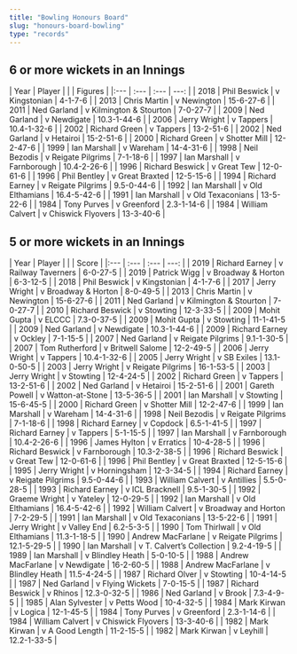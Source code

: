 ```yaml
---
title: "Bowling Honours Board"
slug: "honours-board-bowling"
type: "records"
---
```


## 6 or more wickets in an Innings

| Year | Player |  |  | Figures |
|:--- | :--- | :--- | ---: |
| 2018 | Phil Beswick | v Kingstonian | 4-1-7-6 |
| 2013 | Chris Martin | v Newington | 15-6-27-6 |
| 2011 | Ned Garland | v Kilmington & Stourton | 7-0-27-7 |
| 2009 | Ned Garland | v Newdigate | 10.3-1-44-6 |
| 2006 | Jerry Wright | v Tappers | 10.4-1-32-6 |
| 2002 | Richard Green | v Tappers | 13-2-51-6 |
| 2002 | Ned Garland | v Hetairoi | 15-2-51-6 |
| 2000 | Richard Green | v Shotter Mill | 12-2-47-6 |
| 1999 | Ian Marshall | v Wareham | 14-4-31-6 |
| 1998 | Neil Bezodis | v Reigate Pilgrims | 7-1-18-6 |
| 1997 | Ian Marshall | v Farnborough | 10.4-2-26-6 |
| 1996 | Richard Beswick | v Great Tew | 12-0-61-6 |
| 1996 | Phil Bentley | v Great Braxted | 12-5-15-6 |
| 1994 | Richard Earney | v Reigate Pilgrims | 9.5-0-44-6 |
| 1992 | Ian Marshall | v Old Elthamians | 16.4-5-42-6 |
| 1991 | Ian Marshall | v Old Texaconians | 13-5-22-6 |
| 1984 | Tony Purves | v Greenford | 2.3-1-14-6 |
| 1984 | William Calvert | v Chiswick Flyovers | 13-3-40-6 |

## 5 or more wickets in an Innings

| Year | Player |  |  | Score |
|:--- | :--- | :--- | ---: |
| 2019 | Richard Earney | v Railway Taverners | 6-0-27-5 |
| 2019 | Patrick Wigg | v Broadway & Horton | 6-3-12-5 |
| 2018 | Phil Beswick | v Kingstonian | 4-1-7-6 |
| 2017 | Jerry Wright | v Broadway & Horton | 8-0-49-5 |
| 2013 | Chris Martin | v Newington | 15-6-27-6 |
| 2011 | Ned Garland | v Kilmington & Stourton | 7-0-27-7 |
| 2010 | Richard Beswick | v Stowting | 12-3-33-5 |
| 2009 | Mohit Gupta | v ELCCC | 7.3-0-37-5 |
| 2009 | Mohit Gupta | v Stowting | 11-1-41-5 |
| 2009 | Ned Garland | v Newdigate | 10.3-1-44-6 |
| 2009 | Richard Earney | v Ockley | 7-1-15-5 |
| 2007 | Ned Garland | v Reigate Pilgrims | 9.1-1-30-5 |
| 2007 | Tom Rutherford | v Britwell Salome | 12-2-49-5 |
| 2006 | Jerry Wright | v Tappers | 10.4-1-32-6 |
| 2005 | Jerry Wright | v SB Exiles | 13.1-0-50-5 |
| 2003 | Jerry Wright | v Reigate Pilgrims | 16-1-53-5 |
| 2003 | Jerry Wright | v Stowting | 12-4-24-5 |
| 2002 | Richard Green | v Tappers | 13-2-51-6 |
| 2002 | Ned Garland | v Hetairoi | 15-2-51-6 |
| 2001 | Gareth Powell | v Watton-at-Stone | 13-5-36-5 |
| 2001 | Ian Marshall | v Stowting | 15-6-45-5 |
| 2000 | Richard Green | v Shotter Mill | 12-2-47-6 |
| 1999 | Ian Marshall | v Wareham | 14-4-31-6 |
| 1998 | Neil Bezodis | v Reigate Pilgrims | 7-1-18-6 |
| 1998 | Richard Earney | v Copdock | 6.5-1-41-5 |
| 1997 | Richard Earney | v Tappers | 5-1-15-5 |
| 1997 | Ian Marshall | v Farnborough | 10.4-2-26-6 |
| 1996 | James Hylton | v Erratics | 10-4-28-5 |
| 1996 | Richard Beswick | v Farnborough | 10.3-2-38-5 |
| 1996 | Richard Beswick | v Great Tew | 12-0-61-6 |
| 1996 | Phil Bentley | v Great Braxted | 12-5-15-6 |
| 1995 | Jerry Wright | v Horningsham | 12-3-34-5 |
| 1994 | Richard Earney | v Reigate Pilgrims | 9.5-0-44-6 |
| 1993 | William Calvert | v Antillies | 5.5-0-28-5 |
| 1993 | Richard Earney | v ICL Bracknell | 9.5-1-30-5 |
| 1992 | Graeme Wright | v Yateley | 12-0-29-5 |
| 1992 | Ian Marshall | v Old Elthamians | 16.4-5-42-6 |
| 1992 | William Calvert | v Broadway and Horton | 7-2-29-5 |
| 1991 | Ian Marshall | v Old Texaconians | 13-5-22-6 |
| 1991 | Jerry Wright | v Valley End | 6.2-5-3-5 |
| 1990 | Tom Thirlwall | v Old Elthamians | 11.3-1-18-5 |
| 1990 | Andrew MacFarlane | v Reigate Pilgrims | 12.1-5-29-5 |
| 1990 | Ian Marshall | v T. Calvert’s Collection | 9.2-4-19-5 |
| 1989 | Ian Marshall | v Blindley Heath | 5-0-10-5 |
| 1988 | Andrew MacFarlane | v Newdigate | 16-2-60-5 |
| 1988 | Andrew MacFarlane | v Blindley Heath | 11.5-4-24-5 |
| 1987 | Richard Olver | v Stowting | 10-4-14-5 |
| 1987 | Ned Garland | v Flying Wickets | 7-0-15-5 |
| 1987 | Richard Beswick | v Rhinos | 12.3-0-32-5 |
| 1986 | Ned Garland | v Brook | 7.3-4-9-5 |
| 1985 | Alan Sylvester | v Petts Wood | 10-4-32-5 |
| 1984 | Mark Kirwan | v Logica | 12-1-45-5 |
| 1984 | Tony Purves | v Greenford | 2.3-1-14-6 |
| 1984 | William Calvert | v Chiswick Flyovers | 13-3-40-6 |
| 1982 | Mark Kirwan | v A Good Length | 11-2-15-5 |
| 1982 | Mark Kirwan | v Leyhill | 12.2-1-33-5 |